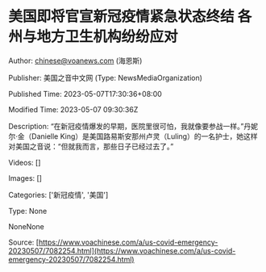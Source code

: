 # 美国即将官宣新冠疫情紧急状态终结 各州与地方卫生机构纷纷应对

Author: chinese@voanews.com (海恩斯)

Publisher: 美国之音中文网 (Type: NewsMediaOrganization)

Published Time: 2023-05-07T17:30:36+08:00

Modified Time: 2023-05-07 09:30:36Z

Description: “在新冠疫情爆发的早期，医院里很可怕，我就像要参战一样。”丹妮尔·金（Danielle King）是美国路易斯安那州卢灵（Luling）的一名护士，她这样对美国之音说：“但就我而言，那些日子已经过去了。”

Videos: []

Images: []

Categories: ['新冠疫情', '美国']

Type: None

<!--METADATA-->

NoneNone

Source: [https://www.voachinese.com/a/us-covid-emergency-20230507/7082254.html](https://www.voachinese.com/a/us-covid-emergency-20230507/7082254.html)